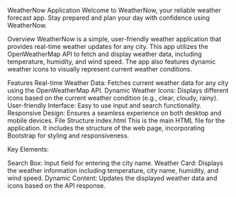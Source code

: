 WeatherNow Application
Welcome to WeatherNow, your reliable weather forecast app. Stay prepared and plan your day with confidence using WeatherNow.

Overview
WeatherNow is a simple, user-friendly weather application that provides real-time weather updates for any city. This app utilizes the OpenWeatherMap API to fetch and display weather data, including temperature, humidity, and wind speed. The app also features dynamic weather icons to visually represent current weather conditions.

Features
Real-time Weather Data: Fetches current weather data for any city using the OpenWeatherMap API.
Dynamic Weather Icons: Displays different icons based on the current weather condition (e.g., clear, cloudy, rainy).
User-friendly Interface: Easy to use input and search functionality.
Responsive Design: Ensures a seamless experience on both desktop and mobile devices.
File Structure
index.html
This is the main HTML file for the application. It includes the structure of the web page, incorporating Bootstrap for styling and responsiveness.

Key Elements:

Search Box: Input field for entering the city name.
Weather Card: Displays the weather information including temperature, city name, humidity, and wind speed.
Dynamic Content: Updates the displayed weather data and icons based on the API response.
